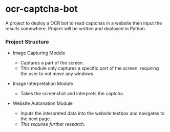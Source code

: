 # ocr-captcha-bot
A project to deploy a OCR bot to read captchas in a website then input the results somewhere.
Project will be written and deployed in Python.

### Project Structure
- Image Capturing Module
  - Captures a part of the screen.
  - This module only captures a specific part of the screen, requiring the user to not move any windows.

- Image Interpretation Module
  - Takes the screenshot and interprets the captcha.

- Website Automation Module
  - Inputs the interpreted data into the website textbox and navigates to the next page.
  - *This requires further research.*

